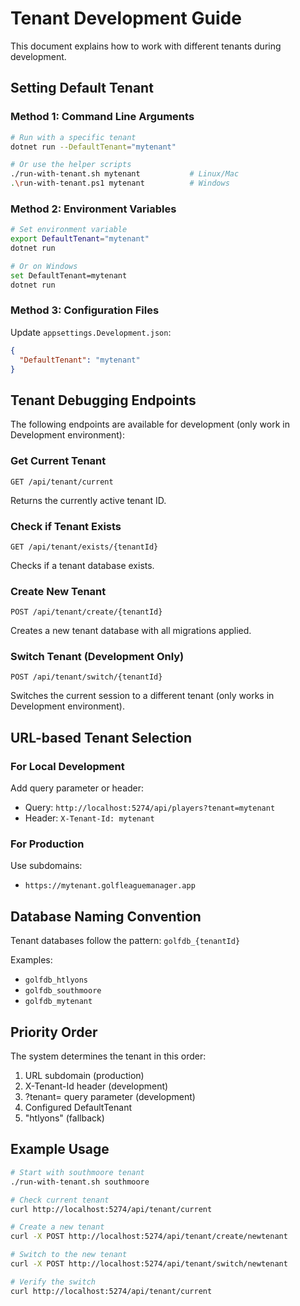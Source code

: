 # Tenant Development Guide

This document explains how to work with different tenants during development.

## Setting Default Tenant

### Method 1: Command Line Arguments
```bash
# Run with a specific tenant
dotnet run --DefaultTenant="mytenant"

# Or use the helper scripts
./run-with-tenant.sh mytenant           # Linux/Mac
.\run-with-tenant.ps1 mytenant          # Windows
```

### Method 2: Environment Variables
```bash
# Set environment variable
export DefaultTenant="mytenant"
dotnet run

# Or on Windows
set DefaultTenant=mytenant
dotnet run
```

### Method 3: Configuration Files
Update `appsettings.Development.json`:
```json
{
  "DefaultTenant": "mytenant"
}
```

## Tenant Debugging Endpoints

The following endpoints are available for development (only work in Development environment):

### Get Current Tenant
```
GET /api/tenant/current
```
Returns the currently active tenant ID.

### Check if Tenant Exists
```
GET /api/tenant/exists/{tenantId}
```
Checks if a tenant database exists.

### Create New Tenant
```
POST /api/tenant/create/{tenantId}
```
Creates a new tenant database with all migrations applied.

### Switch Tenant (Development Only)
```
POST /api/tenant/switch/{tenantId}
```
Switches the current session to a different tenant (only works in Development environment).

## URL-based Tenant Selection

### For Local Development
Add query parameter or header:
- Query: `http://localhost:5274/api/players?tenant=mytenant`
- Header: `X-Tenant-Id: mytenant`

### For Production
Use subdomains:
- `https://mytenant.golfleaguemanager.app`

## Database Naming Convention

Tenant databases follow the pattern: `golfdb_{tenantId}`

Examples:
- `golfdb_htlyons`
- `golfdb_southmoore`
- `golfdb_mytenant`

## Priority Order

The system determines the tenant in this order:
1. URL subdomain (production)
2. X-Tenant-Id header (development)
3. ?tenant= query parameter (development)
4. Configured DefaultTenant
5. "htlyons" (fallback)

## Example Usage

```bash
# Start with southmoore tenant
./run-with-tenant.sh southmoore

# Check current tenant
curl http://localhost:5274/api/tenant/current

# Create a new tenant
curl -X POST http://localhost:5274/api/tenant/create/newtenant

# Switch to the new tenant
curl -X POST http://localhost:5274/api/tenant/switch/newtenant

# Verify the switch
curl http://localhost:5274/api/tenant/current
```
